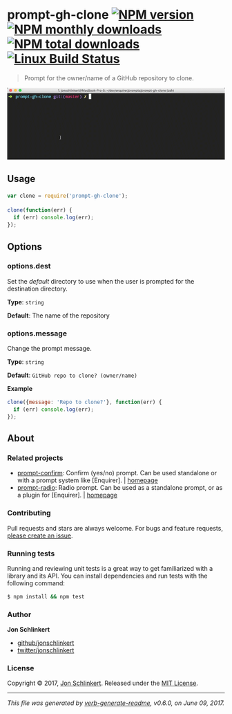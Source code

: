 # prompt-gh-clone [![NPM version](https://img.shields.io/npm/v/prompt-gh-clone.svg?style=flat)](https://www.npmjs.com/package/prompt-gh-clone) [![NPM monthly downloads](https://img.shields.io/npm/dm/prompt-gh-clone.svg?style=flat)](https://npmjs.org/package/prompt-gh-clone) [![NPM total downloads](https://img.shields.io/npm/dt/prompt-gh-clone.svg?style=flat)](https://npmjs.org/package/prompt-gh-clone) [![Linux Build Status](https://img.shields.io/travis/enquirer/prompt-gh-clone.svg?style=flat&label=Travis)](https://travis-ci.org/enquirer/prompt-gh-clone)

> Prompt for the owner/name of a GitHub repository to clone.

![prompt-gh-clone example](https://raw.githubusercontent.com/enquirer/prompt-gh-clone/master/example.gif)

## Usage

```js
var clone = require('prompt-gh-clone');

clone(function(err) {
  if (err) console.log(err);
});
```

## Options

### options.dest

Set the _default_ directory to use when the user is prompted for the destination directory.

**Type**: `string`

**Default**: The name of the repository

### options.message

Change the prompt message.

**Type**: `string`

**Default**: `GitHub repo to clone? (owner/name)`

**Example**

```js
clone({message: 'Repo to clone?'}, function(err) {
  if (err) console.log(err);
});
```

## About

### Related projects

* [prompt-confirm](https://www.npmjs.com/package/prompt-confirm): Confirm (yes/no) prompt. Can be used standalone or with a prompt system like [Enquirer]. | [homepage](https://github.com/enquirer/prompt-confirm "Confirm (yes/no) prompt. Can be used standalone or with a prompt system like [Enquirer].")
* [prompt-radio](https://www.npmjs.com/package/prompt-radio): Radio prompt. Can be used as a standalone prompt, or as a plugin for [Enquirer]. | [homepage](https://github.com/enquirer/prompt-radio "Radio prompt. Can be used as a standalone prompt, or as a plugin for [Enquirer].")

### Contributing

Pull requests and stars are always welcome. For bugs and feature requests, [please create an issue](../../issues/new).

### Running tests

Running and reviewing unit tests is a great way to get familiarized with a library and its API. You can install dependencies and run tests with the following command:

```sh
$ npm install && npm test
```

### Author

**Jon Schlinkert**

* [github/jonschlinkert](https://github.com/jonschlinkert)
* [twitter/jonschlinkert](https://twitter.com/jonschlinkert)

### License

Copyright © 2017, [Jon Schlinkert](https://github.com/jonschlinkert).
Released under the [MIT License](LICENSE).

***

_This file was generated by [verb-generate-readme](https://github.com/verbose/verb-generate-readme), v0.6.0, on June 09, 2017._